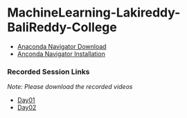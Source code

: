 # MachineLearning-Lakireddy-BaliReddy-College
- [Anaconda Navigator Download](https://www.anaconda.com/products/individual)
- [Anconda Navigator Installation](https://docs.anaconda.com/anaconda/install/windows/)

### Recorded Session Links
*Note: Please download the recorded videos*
- [Day01](https://transcripts.gotomeeting.com/#/s/00e27d089c7c9883cf7f681eefa0adf47f671ee8344871248a281b7ef930bf24)
- [Day02](https://transcripts.gotomeeting.com/#/s/555427ce8a26d9c56884fbede206509a9a9da6812c0066c7d216d61d7be1c172)
